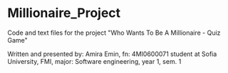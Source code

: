 # Millionaire_Project
Code and text files for the project "Who Wants To Be A Millionaire - Quiz Game"

Written and presented by: 
Amira Emin, fn: 4MI0600071
student at Sofia University, FMI, 
major: Software engineering, year 1, sem. 1